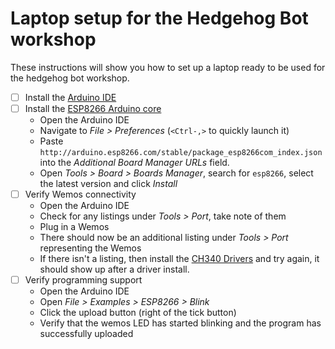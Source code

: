 # Laptop setup for the Hedgehog Bot workshop

These instructions will show you how to set up a laptop ready to be used for
the hedgehog bot workshop.

* [ ] Install the [Arduino IDE](https://www.arduino.cc/en/main/software)
* [ ] Install the [ESP8266 Arduino core](https://github.com/esp8266/Arduino)
  * Open the Arduino IDE
  * Navigate to *File > Preferences* (`<Ctrl-,>` to quickly launch it)
  * Paste `http://arduino.esp8266.com/stable/package_esp8266com_index.json`
    into the *Additional Board Manager URLs* field.
  * Open *Tools > Board > Boards Manager*, search for `esp8266`, select the latest version and click *Install*
* [ ] Verify Wemos connectivity
  * Open the Arduino IDE
  * Check for any listings under *Tools > Port*, take note of them
  * Plug in a Wemos
  * There should now be an additional listing under *Tools > Port* representing the Wemos
  * If there isn't a listing, then install the [CH340
    Drivers](http://www.nerdkits.com/usb-serial/ch341.php) and try again, it
    should show up after a driver install.
* [ ] Verify programming support
  * Open the Arduino IDE
  * Open *File > Examples > ESP8266 > Blink*
  * Click the upload button (right of the tick button)
  * Verify that the wemos LED has started blinking and the program has successfully uploaded
